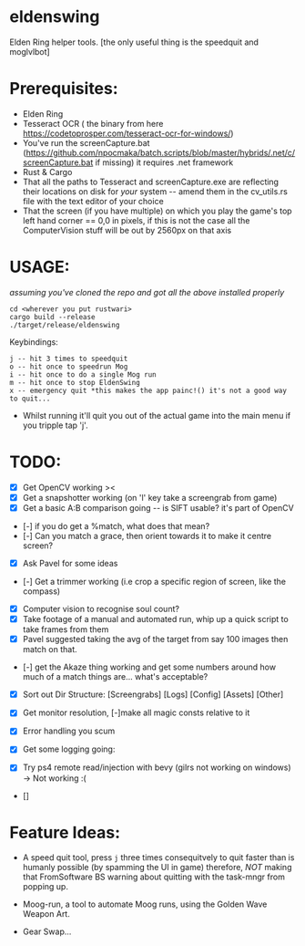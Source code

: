 # eldenswing

Elden Ring helper tools. [the only useful thing is the speedquit and moglvlbot]

# Prerequisites:

- Elden Ring
- Tesseract OCR ( the binary from here https://codetoprosper.com/tesseract-ocr-for-windows/)
- You've run the screenCapture.bat (https://github.com/npocmaka/batch.scripts/blob/master/hybrids/.net/c/screenCapture.bat if missing) it requires .net framework
- Rust & Cargo
- That all the paths to Tesseract and screenCapture.exe are reflecting their locations on disk for _your_ system -- amend them in the cv_utils.rs file with the text editor of your choice
- That the screen (if you have multiple) on which you play the game's top left hand corner == 0,0 in pixels, if this is not the case all the ComputerVision stuff will be out by 2560px on that axis

# USAGE:

_assuming you've cloned the repo and got all the above installed properly_

```
cd <wherever you put rustwari>
cargo build --release
./target/release/eldenswing

```

Keybindings:

```
j -- hit 3 times to speedquit
o -- hit once to speedrun Mog
i -- hit once to do a single Mog run
m -- hit once to stop EldenSwing
x -- emergency quit *this makes the app painc!() it's not a good way to quit...
```

- Whilst running it'll quit you out of the actual game into the main menu if you tripple tap 'j'.

# TODO:

- [x] Get OpenCV working ><
- [x] Get a snapshotter working (on 'l' key take a screengrab from game)
- [x] Get a basic A:B comparison going -- is SIFT usable? it's part of OpenCV
- [-] if you do get a %match, what does that mean?
- [-] Can you match a grace, then orient towards it to make it centre screen?
- [x] Ask Pavel for some ideas
- [-] Get a trimmer working (i.e crop a specific region of screen, like the compass)
- [x] Computer vision to recognise soul count?
- [x] Take footage of a manual and automated run, whip up a quick script to take frames from them
- [x] Pavel suggested taking the avg of the target from say 100 images then match on that.
- [-] get the Akaze thing working and get some numbers around how much of a match things are... what's acceptable?
- [x] Sort out Dir Structure: [Screengrabs] [Logs] [Config] [Assets] [Other]
- [x] Get monitor resolution, [-]make all magic consts relative to it
- [x] Error handling you scum
- [x] Get some logging going:

- [x] Try ps4 remote read/injection with bevy (gilrs not working on windows) -> Not working :(
- []

# Feature Ideas:

- A speed quit tool, press `j` three times consequitvely to quit faster than is humanly possible (by spamming the UI in game) therefore, _NOT_ making that FromSoftware BS warning about quitting with the task-mngr from popping up.

- Moog-run, a tool to automate Moog runs, using the Golden Wave Weapon Art.

- Gear Swap...

